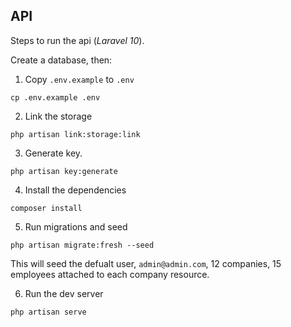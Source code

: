 ## API
Steps to run the api (_Laravel 10_).

Create a database, then:
1) Copy `.env.example` to `.env`
```
cp .env.example .env
```
2) Link the storage
```
php artisan link:storage:link
```
3) Generate key.
```
php artisan key:generate
```
4) Install the dependencies
```
composer install
```
5) Run migrations and seed

```
php artisan migrate:fresh --seed
```
This will seed the defualt user, `admin@admin.com`, 12 companies, 15 employees attached to each company resource.

6) Run the dev server
```
php artisan serve
```


